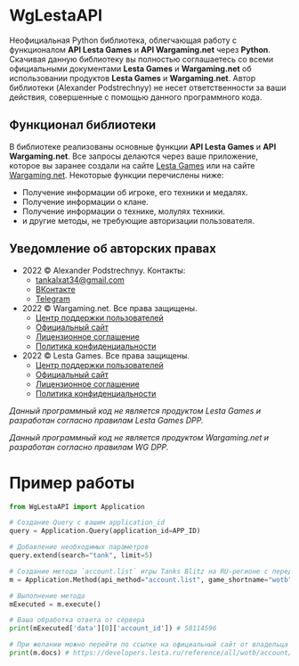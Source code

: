 # WgLestaAPI

Неофициальная Python библиотека, облегчающая работу с функционалом **API Lesta Games** и **API Wargaming.net** через **Python**. Скачивая данную библиотеку вы полностью соглашаетесь со всеми официальными документами **Lesta Games** и **Wargaming.net** об использовании продуктов **Lesta Games** и **Wargaming.net**. Автор библиотеки (Alexander Podstrechnyy) не несет ответственности за ваши действия, совершенные с помощью данного программного кода.

## Функционал библиотеки

В библиотеке реализованы основные функции **API Lesta Games** и **API Wargaming.net**. Все запросы делаются через ваше приложение, которое вы заранее создали на сайте [Lesta Games](https://developers.lesta.ru/applications/) или на сайте [Wargaming.net](https://developers.wargaming.net/applications/). Некоторые функции перечислены ниже:
- Получение информации об игроке, его техники и медалях.
- Получение информации о клане.
- Получение информации о технике, молулях техники.
- и другие методы, не требующие авторизации пользователя.

##  Уведомление об авторских правах

- 2022 © Alexander Podstrechnyy. Контакты: 
    - [tankalxat34@gmail.com](mailto:tankalxat34@gmail.com?subject=lestagamesapi)
    - [ВКонтакте](https://vk.com/tankalxat34)
    - [Telegram](https://tankalxat34.t.me)
- 2022 © Wargaming.net. Все права защищены.
    - [Центр поддержки пользователей](http://support.wargaming.net/)
    - [Официальный сайт](https://wargaming.net/)
    - [Лицензионное соглашение](https://eu.wargaming.net/user_agreement/)
    - [Политика конфиденциальности](https://eu.wargaming.net/privacy_policy/)
- 2022 © Lesta Games. Все права защищены. 
    - [Центр поддержки пользователей](https://lesta.ru/support/)
    - [Официальный сайт](https://lesta.ru/)
    - [Лицензионное соглашение](https://developers.lesta.ru/documentation/rules/agreement/)
    - [Политика конфиденциальности](https://legal.lesta.ru/privacy-policy/)

*Данный программный код не является продуктом Lesta Games и разработан согласно правилам Lesta Games DPP.*

*Данный программный код не является продуктом Wargaming.net и разработан согласно правилам WG DPP.*

# Пример работы

```py
from WgLestaAPI import Application

# Создание Query с вашим application_id
query = Application.Query(application_id=APP_ID)

# Добавление необходимых параметров
query.extend(search="tank", limit=5)

# Создание метода `account.list` игры Tanks Blitz на RU-регионе с переданными параметрами
m = Application.Method(api_method="account.list", game_shortname="wotb", query=query)

# Выполнение метода
mExecuted = m.execute()

# Ваша обработка ответа от сервера
print(mExecuted['data'][0]['account_id']) # 58114596

# При желании можно перейти по ссылке на официальный сайт от владельца API с документацией
print(m.docs) # https://developers.lesta.ru/reference/all/wotb/account/list/
```